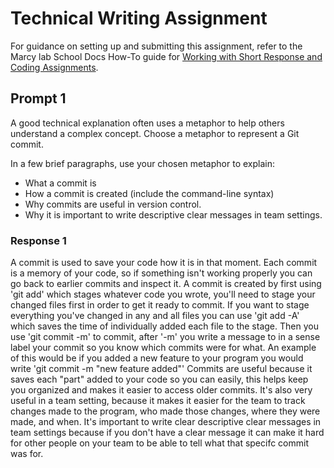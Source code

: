# Technical Writing Assignment

For guidance on setting up and submitting this assignment, refer to the Marcy lab School Docs How-To guide for [Working with Short Response and Coding Assignments](https://marcylabschool.gitbook.io/marcy-lab-school-docs/how-tos/working-with-assignments#how-to-work-on-assignments).

## Prompt 1

A good technical explanation often uses a metaphor to help others understand a complex concept. Choose a metaphor to represent a Git commit. 

In a few brief paragraphs, use your chosen metaphor to explain:
* What a commit is
* How a commit is created (include the command-line syntax)
* Why commits are useful in version control.
* Why it is important to write descriptive clear messages in team settings.

### Response 1

A commit is used to save your code how it is in that moment.  Each commit is a memory of your code, so if something isn't working properly you can go back to earlier commits and inspect it.  A commit is created by first using 'git add' which stages whatever code you wrote, you'll need to stage your changed files first in order to get it ready to commit.  If you want to stage everything you've changed in any and all files you can use 'git add -A' which saves the time of individually added each file to the stage.  Then you use 'git commit -m' to commit, after '-m' you write a message to in a sense label your commit so you know which commits were for what.  An example of this would be if you added a new feature to your program you would write 'git commit -m "new feature added"'
Commits are useful because it saves each "part" added to your code so you can easily, this helps keep you organized and makes it easier to access older commits.  It's also very useful in a team setting, because it makes it easier for the team to track changes made to the program, who made those changes, where they were made, and when.  It's important to write clear descriptive clear messages in team settings because if you don't have a clear message it can make it hard for other people on your team to be able to tell what that specifc commit was for.